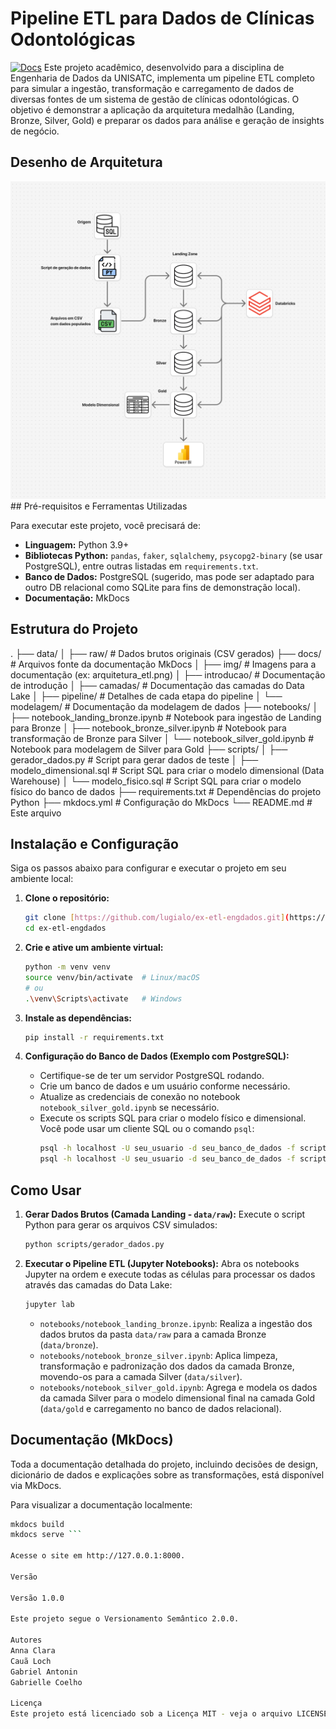 # Pipeline ETL para Dados de Clínicas Odontológicas

[![Docs](https://img.shields.io/badge/docs-mkdocs-blue)](https://lugialo.github.io/ex-etl-engdados/) Este projeto acadêmico, desenvolvido para a disciplina de Engenharia de Dados da UNISATC, implementa um pipeline ETL completo para simular a ingestão, transformação e carregamento de dados de diversas fontes de um sistema de gestão de clínicas odontológicas. O objetivo é demonstrar a aplicação da arquitetura medalhão (Landing, Bronze, Silver, Gold) e preparar os dados para análise e geração de insights de negócio.

## Desenho de Arquitetura

![Diagrama da Arquitetura ETL](docs/img/arquitetura_etl.png) ## Pré-requisitos e Ferramentas Utilizadas

Para executar este projeto, você precisará de:

* **Linguagem:** Python 3.9+
* **Bibliotecas Python:** `pandas`, `faker`, `sqlalchemy`, `psycopg2-binary` (se usar PostgreSQL), entre outras listadas em `requirements.txt`.
* **Banco de Dados:** PostgreSQL (sugerido, mas pode ser adaptado para outro DB relacional como SQLite para fins de demonstração local).
* **Documentação:** MkDocs

## Estrutura do Projeto

.
├── data/
│   ├── raw/                  # Dados brutos originais (CSV gerados)
├── docs/                     # Arquivos fonte da documentação MkDocs
│   ├── img/                  # Imagens para a documentação (ex: arquitetura_etl.png)
│   ├── introducao/           # Documentação de introdução
│   ├── camadas/              # Documentação das camadas do Data Lake
│   ├── pipeline/             # Detalhes de cada etapa do pipeline
│   └── modelagem/            # Documentação da modelagem de dados
├── notebooks/
│   ├── notebook_landing_bronze.ipynb  # Notebook para ingestão de Landing para Bronze
│   ├── notebook_bronze_silver.ipynb   # Notebook para transformação de Bronze para Silver
│   └── notebook_silver_gold.ipynb     # Notebook para modelagem de Silver para Gold
├── scripts/
│   ├── gerador_dados.py      # Script para gerar dados de teste
│   ├── modelo_dimensional.sql # Script SQL para criar o modelo dimensional (Data Warehouse)
│   └── modelo_fisico.sql     # Script SQL para criar o modelo físico do banco de dados
├── requirements.txt          # Dependências do projeto Python
├── mkdocs.yml                # Configuração do MkDocs
└── README.md                 # Este arquivo

## Instalação e Configuração

Siga os passos abaixo para configurar e executar o projeto em seu ambiente local:

1.  **Clone o repositório:**
    ```bash
    git clone [https://github.com/lugialo/ex-etl-engdados.git](https://github.com/lugialo/ex-etl-engdados.git)
    cd ex-etl-engdados
    ```

2.  **Crie e ative um ambiente virtual:**
    ```bash
    python -m venv venv
    source venv/bin/activate  # Linux/macOS
    # ou
    .\venv\Scripts\activate   # Windows
    ```

3.  **Instale as dependências:**
    ```bash
    pip install -r requirements.txt
    ```

4.  **Configuração do Banco de Dados (Exemplo com PostgreSQL):**
    * Certifique-se de ter um servidor PostgreSQL rodando.
    * Crie um banco de dados e um usuário conforme necessário.
    * Atualize as credenciais de conexão no notebook `notebook_silver_gold.ipynb` se necessário.
    * Execute os scripts SQL para criar o modelo físico e dimensional. Você pode usar um cliente SQL ou o comando `psql`:
        ```bash
        psql -h localhost -U seu_usuario -d seu_banco_de_dados -f scripts/modelo_fisico.sql
        psql -h localhost -U seu_usuario -d seu_banco_de_dados -f scripts/modelo_dimensional.sql
        ```

## Como Usar

1.  **Gerar Dados Brutos (Camada Landing - `data/raw`):**
    Execute o script Python para gerar os arquivos CSV simulados:
    ```bash
    python scripts/gerador_dados.py
    ```

2.  **Executar o Pipeline ETL (Jupyter Notebooks):**
    Abra os notebooks Jupyter na ordem e execute todas as células para processar os dados através das camadas do Data Lake:
    ```bash
    jupyter lab
    ```
    * `notebooks/notebook_landing_bronze.ipynb`: Realiza a ingestão dos dados brutos da pasta `data/raw` para a camada Bronze (`data/bronze`).
    * `notebooks/notebook_bronze_silver.ipynb`: Aplica limpeza, transformação e padronização dos dados da camada Bronze, movendo-os para a camada Silver (`data/silver`).
    * `notebooks/notebook_silver_gold.ipynb`: Agrega e modela os dados da camada Silver para o modelo dimensional final na camada Gold (`data/gold` e carregamento no banco de dados relacional).

## Documentação (MkDocs)

Toda a documentação detalhada do projeto, incluindo decisões de design, dicionário de dados e explicações sobre as transformações, está disponível via MkDocs.

Para visualizar a documentação localmente:

```bash
mkdocs build
mkdocs serve ```

Acesse o site em http://127.0.0.1:8000.

Versão

Versão 1.0.0

Este projeto segue o Versionamento Semântico 2.0.0.

Autores
Anna Clara
Cauã Loch
Gabriel Antonin
Gabrielle Coelho

Licença
Este projeto está licenciado sob a Licença MIT - veja o arquivo LICENSE.md para detalhes.